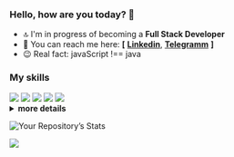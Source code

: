 ### Hello, how are you today? 👋

- 🔝 I'm in progress of becoming a **Full Stack Developer**
- 🎯 You can reach me here: **[** [**Linkedin**](http://www.linkedin.com/in/LarisaShatillo), 
[**Telegramm**](https://t.me/Larisa_Shatillo) **]**
- 😉 Real fact: javaScript !== java

### My skills
<div><img src="https://img.shields.io/badge/HTML5-E34F26?style=for-the-badge&logo=html5&logoColor=white" />
<img src="https://img.shields.io/badge/CSS3-1572B6?style=for-the-badge&logo=css3&logoColor=white" />
<img src="https://img.shields.io/badge/Sass-CC6699?style=for-the-badge&logo=sass&logoColor=white"/>
<img src="https://img.shields.io/badge/JavaScript-F7DF1E?style=for-the-badge&logo=javascript&logoColor=black" />
<img src="https://img.shields.io/badge/React-20232A?style=for-the-badge&logo=react&logoColor=61DAFB" />

</div>


<details>
  <summary><b>more details</b></summary>
  <div>
   <img src="https://img.shields.io/badge/Codewars-B1361E?style=for-the-badge&logo=Codewars&logoColor=white"/>
   <img src="https://img.shields.io/badge/figma-%23F24E1E.svg?style=for-the-badge&logo=figma&logoColor=white"?/>
   <img src="https://aleen42.github.io/badges/src/zeplin.svg"/>
   <img src="https://badges.aleen42.com/src/visual_studio_code.svg"/>
   <img src="https://badges.aleen42.com/src/sublime_text.svg"/>
   <img src="https://badges.aleen42.com/src/eslint.svg"/>
   <img src="https://badges.aleen42.com/src/webpack.svg"/>
  <img src="https://badges.aleen42.com/src/npm.svg"/>
  </div>
</details>

<!-- https://github.com/marketplace/actions/wakatime-coding-statistics -->
<!-- https://github.com/marketplace/actions/profile-readme-development-stats -->

![Your Repository’s Stats](https://github-readme-stats.vercel.app/api?username=LarisaShatil&show_icons=true)
<!--  -->
![](https://komarev.com/ghpvc/?username=LarisaShatil&label=Profile+views: )
